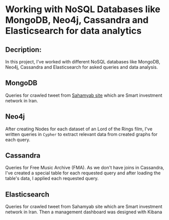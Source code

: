 # Working with NoSQL Databases like MongoDB, Neo4j, Cassandra and Elasticsearch for data analytics

## Decription:

In this project, I've worked with different NoSQL databases like MongoDB, Neo4j, Cassandra and Elasticsearch for asked queries and data analysis.

## MongoDB
Queries for crawled tweet from [Sahamyab site](https://www.sahamyab.com/) which are Smart investment network in Iran.

## Neo4j
After creating Nodes for each dataset of an Lord of the Rings film, I've written queries in `Cypher` to extract relevant data from created graphs for each query.

## Cassandra
Queries for Free Music Archive (FMA). As we don't have joins in Cassandra, I've created a special table for each requested query and after loading the table's data, I applied each requested query.

## Elasticsearch
Queries for crawled tweet from Sahamyab site which are Smart investment network in Iran. Then a management dashboard was designed with Kibana



